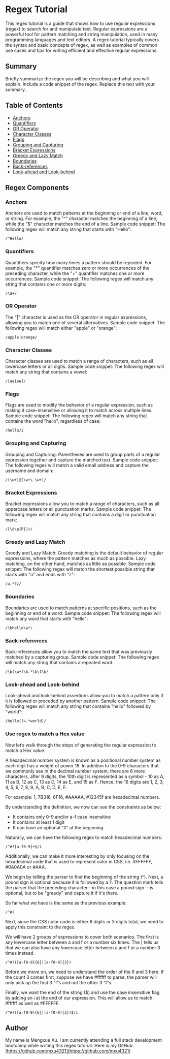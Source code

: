 # Regex Tutorial 

This regex tutorial is a guide that shows how to use regular expressions (regex) to search for and manipulate text. Regular expressions are a powerful tool for pattern matching and string manipulation, used in many programming languages and text editors. A regex tutorial typically covers the syntax and basic concepts of regex, as well as examples of common use cases and tips for writing efficient and effective regular expressions.


## Summary

Briefly summarize the regex you will be describing and what you will explain. Include a code snippet of the regex. Replace this text with your summary.

## Table of Contents

- [Anchors](#anchors)
- [Quantifiers](#quantifiers)
- [OR Operator](#or-operator)
- [Character Classes](#character-classes)
- [Flags](#flags)
- [Grouping and Capturing](#grouping-and-capturing)
- [Bracket Expressions](#bracket-expressions)
- [Greedy and Lazy Match](#greedy-and-lazy-match)
- [Boundaries](#boundaries)
- [Back-references](#back-references)
- [Look-ahead and Look-behind](#look-ahead-and-look-behind)

## Regex Components

### Anchors
Anchors are used to match patterns at the beginning or end of a line, word, or string. For example, the "^" character matches the beginning of a line, while the "$" character matches the end of a line.
Sample code snippet: The following regex will match any string that starts with "Hello":
```
/^Hello/
```

### Quantifiers
Quantifiers specify how many times a pattern should be repeated. For example, the "*" quantifier matches zero or more occurrences of the preceding character, while the "+" quantifier matches one or more occurrences.
Sample code snippet: The following regex will match any string that contains one or more digits:
```
/\d+/
```

### OR Operator
The "|" character is used as the OR operator in regular expressions, allowing you to match one of several alternatives.
Sample code snippet: The following regex will match either "apple" or "orange":
```
/apple|orange/
```

### Character Classes
Character classes are used to match a range of characters, such as all lowercase letters or all digits.
Sample code snippet: The following regex will match any string that contains a vowel:
```
/[aeiou]/
```

### Flags
Flags are used to modify the behavior of a regular expression, such as making it case-insensitive or allowing it to match across multiple lines.
Sample code snippet: The following regex will match any string that contains the word "hello", regardless of case:
```
/hello/i
```

### Grouping and Capturing
Grouping and Capturing: Parentheses are used to group parts of a regular expression together and capture the matched text.
Sample code snippet: The following regex will match a valid email address and capture the username and domain:
```
/(\w+)@(\w+\.\w+)/
```

### Bracket Expressions
Bracket expressions allow you to match a range of characters, such as all uppercase letters or all punctuation marks.
Sample code snippet: The following regex will match any string that contains a digit or punctuation mark:
```
/[\d\p{P}]+/
```

### Greedy and Lazy Match
Greedy and Lazy Match: Greedy matching is the default behavior of regular expressions, where the pattern matches as much as possible. Lazy matching, on the other hand, matches as little as possible.
Sample code snippet: The following regex will match the shortest possible string that starts with "a" and ends with "z":
```
/a.*?z/
```

### Boundaries
Boundaries are used to match patterns at specific positions, such as the beginning or end of a word.
Sample code snippet: The following regex will match any word that starts with "hello":
```
/\bhello\w*/
```

### Back-references
Back-references allow you to match the same text that was previously matched by a capturing group.
Sample code snippet: The following regex will match any string that contains a repeated word:
```
/\b(\w+)\b.*\b\1\b/
```

### Look-ahead and Look-behind
Look-ahead and look-behind assertions allow you to match a pattern only if it is followed or preceded by another pattern.
Sample code snippet: The following regex will match any string that contains "hello" followed by "world":
```
/hello(?=.*world)/
```

### Use regex to match a Hex value
Now let’s walk through the steps of generating the regular expression to match a Hex value.

A hexadecimal number system is known as a positional number system as each digit has a weight of power 16. In addition to the 0-9 characters that we commonly see in the decimal number system, there are 6 more characters, after 9 digits, the 10th digit is represented as a symbol - 10 as A, 11 as B, 12 as C, 13 as D, 14 as E, and 15 as F. Hence, the 16 digits are 1, 2, 3, 4, 5, 6, 7, 8, 9, A, B, C, D, E, F.

For example:
1, 7B316, 6F16, #AAAAA, #12345f are hexadecimal numbers.

By understanding the definition, we now can see the constraints as below:

- It contains only 0-9 and/or a-f case insensitive
- It contains at least 1 digit
- It can have an optional “#” at the beginning

Naturally, we can have the following regex to match hexadecimal numbers:
```
/^#?[a-f0-9]+$/i
```

Additionally, we can make it more interesting by only focusing on the hexadecimal code that is used to represent color in CSS, i.e. #FFFFFF, #0A0A0A or #AAA.

We begin by telling the parser to find the beginning of the string (^). Next, a pound sign is optional because it is followed by a ?. The question mark tells the parser that the preceding character—in this case a pound sign —is optional, but to be "greedy" and capture it if it's there.

So far what we have is the same as the previous example:
```
/^#?
```

Next, since the CSS color code is either 6 digits or 3 digits total, we need to apply this constraint to the regex.

We will have 2 groups of expressions to cover both scenarios. The first is any lowercase letter between a and f or a number six times. The | tells us that we can also have any lowercase letter between a and f or a number 3 times instead.

```
/^#?([a-f0-9]{6}|[a-f0-9]{3})
```

Before we move on, we need to understand the order of the 6 and 3 here. If the count 3 comes first, suppose we have #ffffff to parse, the parser will only pick up the first 3 “f”s and not the other 3 “f”s.

Finally, we want the end of the string ($) and use the case insensitive flag by adding an i at the end of our expression. This will allow us to match #ffffff as well as #FFFFFF.

```
/^#?([a-f0-9]{6}|[a-f0-9]{3})$/i
```

## Author

My name is Mengxue Xu. I am currently attending a full stack development bootcamp while writing this regex tutorial. Here is my GitHub: [https://github.com/mxu4321](https://github.com/mxu4321)
